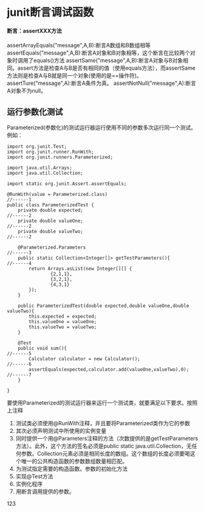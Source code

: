 # junit断言调试函数 #

#### 断言：assertXXX方法 ####
assertArrayEquals("message",A,B):断言A数组和B数组相等
assertEquals("message",A,B):断言A对象和B对象相等，这个断言在比较两个对象时调用了equals()方法
assertSame("message",A,B):断言A对象与B对象相同。assert方法是检查A与B是否有相同的值（使用equals方法），而assertSame方法则是检查A与B就是同一个对象(使用的是==操作符)。
assertTure("message",A):断言A条件为真。
assertNotNull("message",A):断言A对象不为null。

## 运行参数化测试 ##
Parameterized(参数化)的测试运行器运行使用不同的参数多次运行同一个测试。
例如：
````
import org.junit.Test;
import org.junit.runner.RunWith;
import org.junit.runners.Parameterized;

import java.util.Arrays;
import java.util.Collection;

import static org.junit.Assert.assertEquals;

@RunWith(value = Parameterized.class)											//------1
public class ParameterizedTest {
    private double expected;													//------2
    private double valueOne;													//------2
    private double valueTwo;													//------2

    @Parameterized.Parameters													//------3
    public static Collection<Integer[]> getTestParameters(){					//------4
        return Arrays.asList(new Integer[][] {
                {2,1,1},
                {3,2,1},
                {4,3,1}
        });
    }
    
    public ParameterizedTest(double expected,double valueOne,double valueTwo){
        this.expected = expected;
        this.valueOne = valueOne;
        this.valueTwo = valueTwo;
    }

    @Test
    public void sum(){															//------5
        Calculator calculator = new Calculator();								//------6
        assertEquals(expected,calculator.add(valueOne,valueTwo),0);				//------7
    }

}
````
要使用Parameterized的测试运行器来运行一个测试类，就要满足以下要求。按照上注释
1. 测试类必须使用@RunWith注释，并且要将Parameterized类作为它的参数
2. 其次必须声明测试中所使用的实例变量
3. 同时提供一个用@Parameters注释的方法（次数提供的是getTestParameters方法）。此外，这个方法的签名必须是public static java.util.Collection，无任何参数。Collection元素必须是相同长度的数组。这个数组的长度必须要喝这个唯一的公共构造函数的参数数组数量相匹配。
4. 为测试指定需要的构造函数。参数的初始化方法
5. 实现@Test方法
6. 实例化程序
7. 用断言调用提供的参数。


















123